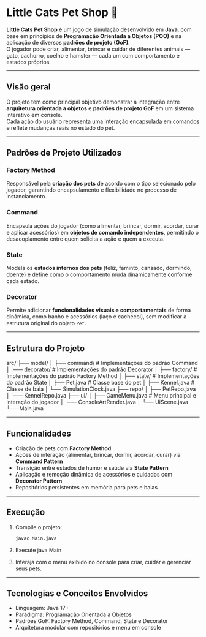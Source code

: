 # Little Cats Pet Shop 🐾

**Little Cats Pet Shop** é um jogo de simulação desenvolvido em **Java**, com base em princípios de **Programação Orientada a Objetos (POO)** e na aplicação de diversos **padrões de projeto (GoF)**.  
O jogador pode criar, alimentar, brincar e cuidar de diferentes animais — gato, cachorro, coelho e hamster — cada um com comportamento e estados próprios.

---

## Visão geral

O projeto tem como principal objetivo demonstrar a integração entre **arquitetura orientada a objetos** e **padrões de projeto GoF** em um sistema interativo em console.  
Cada ação do usuário representa uma interação encapsulada em comandos e reflete mudanças reais no estado do pet.

---

## Padrões de Projeto Utilizados

### Factory Method  
Responsável pela **criação dos pets** de acordo com o tipo selecionado pelo jogador, garantindo encapsulamento e flexibilidade no processo de instanciamento.

### Command  
Encapsula ações do jogador (como alimentar, brincar, dormir, acordar, curar e aplicar acessórios) em **objetos de comando independentes**, permitindo o desacoplamento entre quem solicita a ação e quem a executa.

### State  
Modela os **estados internos dos pets** (feliz, faminto, cansado, dormindo, doente) e define como o comportamento muda dinamicamente conforme cada estado.

### Decorator  
Permite adicionar **funcionalidades visuais e comportamentais** de forma dinâmica, como banho e acessórios (laço e cachecol), sem modificar a estrutura original do objeto `Pet`.

---

## Estrutura do Projeto

src/
├── model/
│   ├── command/        # Implementações do padrão Command
│   ├── decorator/      # Implementações do padrão Decorator
│   ├── factory/        # Implementações do padrão Factory Method
│   ├── state/          # Implementações do padrão State
│   ├── Pet.java        # Classe base do pet
│   ├── Kennel.java     # Classe de baia
│   └── SimulationClock.java
├── repo/
│   ├── PetRepo.java
│   └── KennelRepo.java
├── ui/
│   ├── GameMenu.java        # Menu principal e interação do jogador
│   ├── ConsoleArtRender.java
│   └── UiScene.java
└── Main.java

---

## Funcionalidades

- Criação de pets com **Factory Method**  
- Ações de interação (alimentar, brincar, dormir, acordar, curar) via **Command Pattern**  
- Transição entre estados de humor e saúde via **State Pattern**  
- Aplicação e remoção dinâmica de acessórios e cuidados com **Decorator Pattern**  
- Repositórios persistentes em memória para pets e baias

---

## Execução

1. Compile o projeto:
   ```bash
   javac Main.java

2. Execute
   java Main
   
3. Interaja com o menu exibido no console para criar, cuidar e gerenciar seus pets.

---

## Tecnologias e Conceitos Envolvidos
- Linguagem: Java 17+
- Paradigma: Programação Orientada a Objetos
- Padrões GoF: Factory Method, Command, State e Decorator
- Arquitetura modular com repositórios e menu em console
